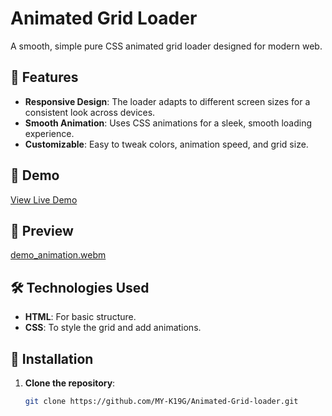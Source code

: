 # Animated Grid Loader

A smooth, simple pure CSS animated grid loader designed for modern web.

## 🎉 Features

- **Responsive Design**: The loader adapts to different screen sizes for a consistent look across devices.
- **Smooth Animation**: Uses CSS animations for a sleek, smooth loading experience.
- **Customizable**: Easy to tweak colors, animation speed, and grid size.

## 🚀 Demo

[View Live Demo](https://my-k19g.github.io/Animated-Grid-loader/)

## 📸 Preview

[demo_animation.webm](https://github.com/user-attachments/assets/96fe7a1b-45f0-43a8-b7a7-0bfb407510b5)

## 🛠️ Technologies Used

- **HTML**: For basic structure.
- **CSS**: To style the grid and add animations.

## 📂 Installation

1. **Clone the repository**:
   ```bash
   git clone https://github.com/MY-K19G/Animated-Grid-loader.git
